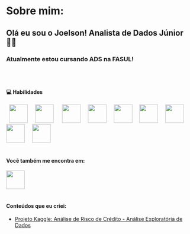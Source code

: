 # Sobre mim:
## Olá eu sou o **Joelson**! Analista de Dados Júnior 👨‍💻
### Atualmente estou cursando **ADS** na **FASUL**!
<br><br>

#### 💻 Habilidades
<div style="display: inline">
  &nbsp;&nbsp;<img width='50' height='50' src="https://cdn.jsdelivr.net/gh/devicons/devicon@latest/icons/python/python-original.svg" />&nbsp;&nbsp;
  &nbsp;&nbsp;<img width='50' height='50' src="https://cdn.jsdelivr.net/gh/devicons/devicon@latest/icons/r/r-original.svg" />&nbsp;&nbsp;&nbsp;
  &nbsp;&nbsp;<img width='50' height='50' src="https://cdn.jsdelivr.net/gh/devicons/devicon@latest/icons/sqldeveloper/sqldeveloper-original.svg" />&nbsp;&nbsp;
  &nbsp;&nbsp;<img width='50' height='50' src="https://cdn.jsdelivr.net/gh/devicons/devicon@latest/icons/jupyter/jupyter-original-wordmark.svg" />&nbsp;&nbsp;
  &nbsp;&nbsp;<img width='50' height='50' src="https://cdn.jsdelivr.net/gh/devicons/devicon@latest/icons/pytest/pytest-original.svg" />&nbsp;&nbsp;
  &nbsp;&nbsp;<img width='50' height='50' src="https://cdn.jsdelivr.net/gh/devicons/devicon@latest/icons/javascript/javascript-original.svg" />&nbsp;&nbsp;
  &nbsp;&nbsp;<img width='50' height='50' src="https://cdn.jsdelivr.net/gh/devicons/devicon@latest/icons/react/react-original.svg" />&nbsp;&nbsp;
  &nbsp;&nbsp;<img width='50' height='50' src="https://cdn.jsdelivr.net/gh/devicons/devicon@latest/icons/html5/html5-original.svg" />&nbsp;&nbsp;
  &nbsp;&nbsp;<img width='50' height='50' src="https://cdn.jsdelivr.net/gh/devicons/devicon@latest/icons/css3/css3-original.svg" />&nbsp;&nbsp;
</div> 
<br><br>

#### Você também me encontra em:
<a href="https://br.linkedin.com/in/joelsonti">
  <img width='50' height='50' src="https://cdn.jsdelivr.net/gh/devicons/devicon@latest/icons/linkedin/linkedin-original.svg" />
</a>
<br><br>

#### Conteúdos que eu criei:
- <a href="https://github.com/JoelsonAD/analise_risco_credito/tree/main#readme">
    Projeto Kaggle: Análise de Risco de Crédito - Análise Exploratória de Dados
  </a>
